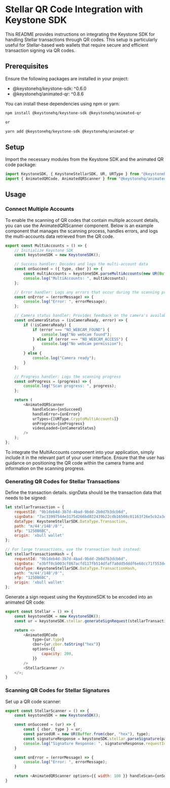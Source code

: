 # Stellar QR Code Integration with Keystone SDK

This README provides instructions on integrating the Keystone SDK for handling Stellar transactions through QR codes. This setup is particularly useful for Stellar-based web wallets that require secure and efficient transaction signing via QR codes.

## Prerequisites

Ensure the following packages are installed in your project:

* @keystonehq/keystone-sdk: ^0.6.0
* @keystonehq/animated-qr: ^0.8.6

You can install these dependencies using npm or yarn:

```bash
npm install @keystonehq/keystone-sdk @keystonehq/animated-qr

or

yarn add @keystonehq/keystone-sdk @keystonehq/animated-qr
```

## Setup

Import the necessary modules from the Keystone SDK and the animated QR code package:

```javascript
import KeystoneSDK, { KeystoneStellarSDK, UR, URType } from "@keystonehq/keystone-sdk";
import { AnimatedQRCode, AnimatedQRScanner } from "@keystonehq/animated-qr";
```

## Usage

### Connect Multiple Accounts

To enable the scanning of QR codes that contain multiple account details, you can use the AnimatedQRScanner component. Below is an example component that manages the scanning process, handles errors, and logs the multi-accounts data retrieved from the QR code.

```javascript
export const MultiAccounts = () => {
    // Initialize Keystone SDK
    const keystoneSDK = new KeystoneSDK();

    // Success handler: Decodes and logs the multi-account data
    const onSucceed = ({ type, cbor }) => {
        const multiAccounts = keystoneSDK.parseMultiAccounts(new UR(Buffer.from(cbor, "hex"), type));
        console.log("MultiAccounts: ", multiAccounts);
    };

    // Error handler: Logs any errors that occur during the scanning process
    const onError = (errorMessage) => {
        console.log("Error: ", errorMessage);
    };

    // Camera status handler: Provides feedback on the camera's availability and permission status
    const onCameraStatus = (isCameraReady, error) => {
        if (!isCameraReady) {
            if (error === "NO_WEBCAM_FOUND") {
                console.log("No webcam found");
            } else if (error === "NO_WEBCAM_ACCESS") {
                console.log("No webcam permission");
            }
        } else {
            console.log("Camera ready");
        }
    };

    // Progress handler: Logs the scanning progress
    const onProgress = (progress) => {
        console.log("Scan progress: ", progress);
    };

    return (
        <AnimatedQRScanner
            handleScan={onSucceed}
            handleError={onError}
            urTypes={[URType.CryptoMultiAccounts]}
            onProgress={onProgress}
            videoLoaded={onCameraStatus}
        />
    );
};
```

To integrate the MultiAccounts component into your application, simply include it in the relevant part of your user interface. Ensure that the user has guidance on positioning the QR code within the camera frame and information on the scanning progress.

### Generating QR Codes for Stellar Transactions

Define the transaction details. signData should be the transaction data that needs to be signed:

```javascript
let stellarTransaction = {
    requestId: "9b1deb4d-3b7d-4bad-9bdd-2b0d7b3dcb6d",
    signData: "7ac33997544e3175d266bd022439b22cdb16508c01163f26e5cb2a3e1045a979000...",
    dataType: KeystoneStellarSDK.DataType.Transaction,
    path: "m/44'/148'/0'",
    xfp: "1250B6BC",
    origin: 'xbull wallet'
};

// For large transactions, use the transaction hash instead:
let stellarTransactionHash = {
    requestId: "9b1deb4d-3b7d-4bad-9bdd-2b0d7b3dcb6d",
    signData: "e3bff0cb003cf867acfd117fb514dfaf7a8dd5dddf6e68cc71f553de5046ae2b",
    dataType: KeystoneStellarSDK.DataType.TransactionHash,
    path: "m/44'/148'/0'",
    xfp: "1250B6BC",
    origin: 'xbull wallet'
};
```

Generate a sign request using the KeystoneSDK to be encoded into an animated QR code:

```javascript
export const Stellar = () => {
    const keystoneSDK = new KeystoneSDK();
    const ur = keystoneSDK.stellar.generateSignRequest(stellarTransaction);

    return <>
        <AnimatedQRCode
            type={ur.type}
            cbor={ur.cbor.toString("hex")}
            options={{
                capacity: 200,
            }}
        />
        <StellarScanner />
    </>;
}
```
### Scanning QR Codes for Stellar Signatures

Set up a QR code scanner:

```javascript
export const StellarScanner = () => {
    const keystoneSDK = new KeystoneSDK();

    const onSucceed = (ur) => {
        const { cbor, type } = ur;
        const parsedUR = new UR(Buffer.from(cbor, "hex"), type);
        const signatureResponse = keystoneSDK.stellar.parseSignature(parsedUR)
        console.log("Signature Response: ", signatureResponse.requestId, signatureResponse.signature);
    }

    const onError = (errorMessage) => {
        console.log("Error: ", errorMessage);
    }

    return <AnimatedQRScanner options={{ width: 100 }} handleScan={onSucceed} handleError={onError} urTypes={[URType.StellarSignature]} />
}
```